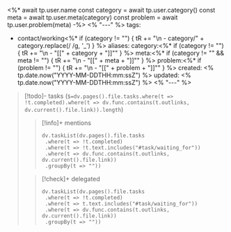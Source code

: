 <%*
await tp.user.name
const category = await tp.user.category()
const meta = await tp.user.meta(category)
const problem = await tp.user.problem(meta)
-%>
<% "---" %>
tags:
  - contact/working<%* if (category != "") { tR += "\n  - category/" + category.replace(/ /g, '_') } %>
aliases:
category:<%* if (category != "") { tR += "\n  - \"[[" + category + "]]\"" } %>
meta:<%* if (category != "" && meta != "") { tR += "\n  - \"[[" + meta + "]]\"" } %>
problem:<%* if (problem != "") { tR += "\n  - \"[[" + problem + "]]\"" } %>
created: <% tp.date.now("YYYY-MM-DDTHH:mm:ssZ") %>
updated: <% tp.date.now("YYYY-MM-DDTHH:mm:ssZ") %>
<% "---" %>

> [!todo]- tasks (`$=dv.pages().file.tasks.where(t => !t.completed).where(t => dv.func.contains(t.outlinks, dv.current().file.link)).length`)
> > [!info]+ mentions
> > ```dataviewjs
> > dv.taskList(dv.pages().file.tasks
> >  .where(t => !t.completed)
> >  .where(t => !t.text.includes("#task/waiting_for"))
> >  .where(t => dv.func.contains(t.outlinks, dv.current().file.link))
> >  .groupBy(t => ""))
> > ```
>
> > [!check]+ delegated
> > ```dataviewjs
> > dv.taskList(dv.pages().file.tasks
> >  .where(t => !t.completed)
> >  .where(t => t.text.includes("#task/waiting_for"))
> >  .where(t => dv.func.contains(t.outlinks, dv.current().file.link))
> >  .groupBy(t => ""))
> > ```

